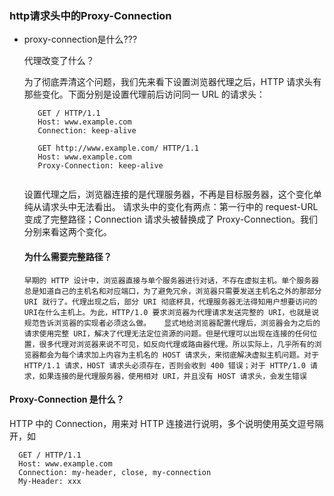 ### http请求头中的Proxy-Connection

 - proxy-connection是什么???
 
   代理改变了什么？
   
   为了彻底弄清这个问题，我们先来看下设置浏览器代理之后，HTTP 请求头有那些变化。下面分别是设置代理前后访问同一 URL 的请求头：
   
   ```
      GET / HTTP/1.1
      Host: www.example.com
      Connection: keep-alive
       
      GET http://www.example.com/ HTTP/1.1
      Host: www.example.com
      Proxy-Connection: keep-alive
  
   ```
   设置代理之后，浏览器连接的是代理服务器，不再是目标服务器，这个变化单纯从请求头中无法看出。
   请求头中的变化有两点：第一行中的 request-URL 变成了完整路径；Connection 请求头被替换成了 Proxy-Connection。我们分别来看这两个变化。
  
   #### 为什么需要完整路径？
   
   `早期的 HTTP 设计中，浏览器直接与单个服务器进行对话，不存在虚拟主机。单个服务器总是知道自己的主机名和对应端口，为了避免冗余，浏览器只需要发送主机名之外的那部分 URI 就行了。代理出现之后，部分 URI 彻底杯具，代理服务器无法得知用户想要访问的URI在什么主机上。为此，HTTP/1.0 要求浏览器为代理请求发送完整的 URI，也就是说规范告诉浏览器的实现者必须这么做。  
   显式地给浏览器配置代理后，浏览器会为之后的请求使用完整 URI，解决了代理无法定位资源的问题。但是代理可以出现在连接的任何位置，很多代理对浏览器来说不可见，如反向代理或路由器代理。所以实际上，几乎所有的浏览器都会为每个请求加上内容为主机名的 HOST 请求头，来彻底解决虚拟主机问题。对于 HTTP/1.1 请求，HOST 请求头必须存在，否则会收到 400 错误；对于 HTTP/1.0 请求，如果连接的是代理服务器，使用相对 URI，并且没有 HOST 请求头，会发生错误`
   
  #### Proxy-Connection 是什么？
   HTTP 中的 Connection，用来对 HTTP 连接进行说明，多个说明使用英文逗号隔开，如
   ```
     GET / HTTP/1.1
     Host: www.example.com
     Connection: my-header, close, my-connection
     My-Header: xxx
   ```